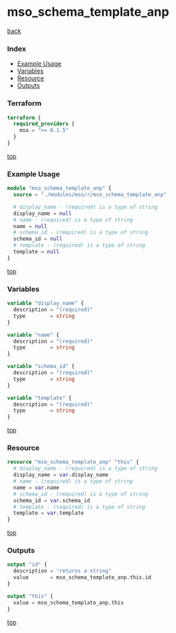 # mso_schema_template_anp

[back](../mso.md)

### Index

- [Example Usage](#example-usage)
- [Variables](#variables)
- [Resource](#resource)
- [Outputs](#outputs)

### Terraform

```terraform
terraform {
  required_providers {
    mso = ">= 0.1.5"
  }
}
```

[top](#index)

### Example Usage

```terraform
module "mso_schema_template_anp" {
  source = "./modules/mso/r/mso_schema_template_anp"

  # display_name - (required) is a type of string
  display_name = null
  # name - (required) is a type of string
  name = null
  # schema_id - (required) is a type of string
  schema_id = null
  # template - (required) is a type of string
  template = null
}
```

[top](#index)

### Variables

```terraform
variable "display_name" {
  description = "(required)"
  type        = string
}

variable "name" {
  description = "(required)"
  type        = string
}

variable "schema_id" {
  description = "(required)"
  type        = string
}

variable "template" {
  description = "(required)"
  type        = string
}
```

[top](#index)

### Resource

```terraform
resource "mso_schema_template_anp" "this" {
  # display_name - (required) is a type of string
  display_name = var.display_name
  # name - (required) is a type of string
  name = var.name
  # schema_id - (required) is a type of string
  schema_id = var.schema_id
  # template - (required) is a type of string
  template = var.template
}
```

[top](#index)

### Outputs

```terraform
output "id" {
  description = "returns a string"
  value       = mso_schema_template_anp.this.id
}

output "this" {
  value = mso_schema_template_anp.this
}
```

[top](#index)